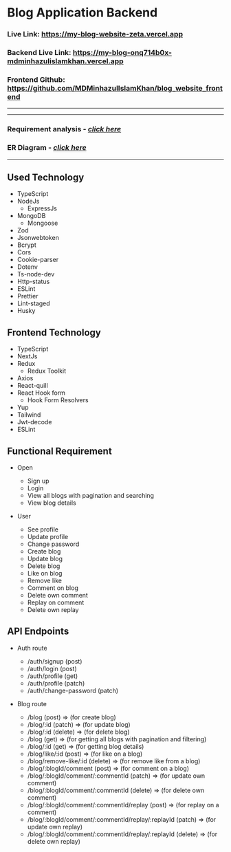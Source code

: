 # **Blog Application Backend**

### **Live Link: https://my-blog-website-zeta.vercel.app**

### **Backend Live Link: https://my-blog-onq714b0x-mdminhazulislamkhan.vercel.app**

### **Frontend Github: https://github.com/MDMinhazulIslamKhan/blog_website_frontend**

---

---

### **Requirement analysis - [_click here_](https://docs.google.com/document/d/18lfhoclTCBnQt0ibAPOQ6LJ0iFZRzJxIETWWBo5Ix4c/edit?usp=drive_link)**

### **ER Diagram - [_click here_](https://drive.google.com/file/d/1sVKRqWiRZs-2v5SxnttlzjSkPEfe0vba/view?usp=drive_link)**

---

## Used Technology

- TypeScript
- NodeJs
  - ExpressJs
- MongoDB
  - Mongoose
- Zod
- Jsonwebtoken
- Bcrypt
- Cors
- Cookie-parser
- Dotenv
- Ts-node-dev
- Http-status
- ESLint
- Prettier
- Lint-staged
- Husky

## Frontend Technology

- TypeScript
- NextJs
- Redux
  - Redux Toolkit
- Axios
- React-quill
- React Hook form
  - Hook Form Resolvers
- Yup
- Tailwind
- Jwt-decode
- ESLint

## Functional Requirement

- Open

  - Sign up
  - Login
  - View all blogs with pagination and searching
  - View blog details

- User

  - See profile
  - Update profile
  - Change password
  - Create blog
  - Update blog
  - Delete blog
  - Like on blog
  - Remove like
  - Comment on blog
  - Delete own comment
  - Replay on comment
  - Delete own replay

## API Endpoints

- Auth route

  - /auth/signup (post)
  - /auth/login (post)
  - /auth/profile (get)
  - /auth/profile (patch)
  - /auth/change-password (patch)

- Blog route

  - /blog (post) ⇒ (for create blog)
  - /blog/:id (patch) ⇒ (for update blog)
  - /blog/:id (delete) ⇒ (for delete blog)
  - /blog (get) ⇒ (for getting all blogs with pagination and filtering)
  - /blog/:id (get) ⇒ (for getting blog details)
  - /blog/like/:id (post) ⇒ (for like on a blog)
  - /blog/remove-like/:id (delete) ⇒ (for remove like from a blog)
  - /blog/:blogId/comment (post) ⇒ (for comment on a blog)
  - /blog/:blogId/comment/:commentId (patch) ⇒ (for update own comment)
  - /blog/:blogId/comment/:commentId (delete) ⇒ (for delete own comment)
  - /blog/:blogId/comment/:commentId/replay (post) ⇒ (for replay on a comment)
  - /blog/:blogId/comment/:commentId/replay/:replayId (patch) ⇒ (for update own replay)
  - /blog/:blogId/comment/:commentId/replay/:replayId (delete) ⇒ (for delete own replay)
